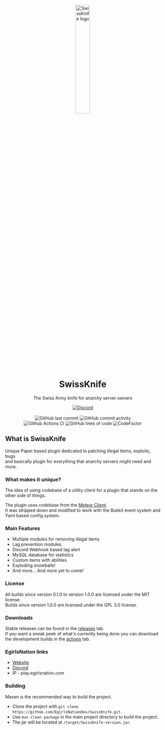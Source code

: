 <p align="center">
<img src="https://i.imgur.com/5crVLMe.png" alt="SwissKnife logo" width="30%"/>
</p>

<h1 align="center">SwissKnife</h1>

<p align="center">The Swiss Army knife for anarchy server owners</p>

<div align="center">
    <a href="https://discord.gg/2Z4YT2qKQ2"><img src="https://img.shields.io/discord/825773898796630016?style=for-the-badge&logo=discord" alt="Discord"/></a>
    <br><br>
    <img src="https://img.shields.io/github/last-commit/BakedGuysDev/SwissKnife?style=for-the-badge" alt="GitHub last commit"/>
    <img src="https://img.shields.io/github/commit-activity/w/BakedGuysDev/SwissKnife?style=for-the-badge" alt="GitHub commit activity"/>
    <br>
    <img src="https://img.shields.io/github/workflow/status/BakedGuysDev/SwissKnife/Java%20CI%20with%20Maven?event=push&style=for-the-badge" alt="Github Actions CI"/>
    <img src="https://img.shields.io/tokei/lines/github/BakedGuysDev/SwissKnife?style=for-the-badge" alt="GitHub lines of code"/>
    <img src="https://www.codefactor.io/repository/github/BakedGuysDev/SwissKnife/badge?style=for-the-badge" alt="CodeFactor"/>
</div>

## What is SwissKnife

Unique Paper based plugin dedicated to patching illegal items, exploits, bugs  
and basically plugin for everything that anarchy servers might need and more.

### What makes it unique?

The idea of using codebase of a utility client for a plugin that stands on the other side of things.

The plugin uses codebase from the [Meteor Client](https://github.com/MeteorDevelopment/meteor-client).  
It was stripped down and modified to work with the Bukkit event system and Yaml based config system.

### Main Features
- Multiple modules for removing illegal items
- Lag prevention modules
- Discord Webhook based lag alert
- MySQL database for statistics
- Custom items with abilities
- Exploding snowballs!
- And more... And more yet to come!

### License
All builds since version 0.1.0 to version 1.0.0 are licensed under the MIT license.  
Builds since version 1.0.0 are licensed under the GPL 3.0 license.

### Downloads

Stable releases can be found in the [releases](https://github.com/EgirlsNationDev/SwissKnife/releases) tab.  
If you want a sneak peek of what's currently being done you can download the development builds in the [actions](https://github.com/EgirlsNationDev/SwissKnife/actions/workflows/maven.yml) tab.

### EgirlsNation links
- [Website](https://egirlsnation.com/)
- [Discord](https://egirlsnation.com/discord)
- IP - play.egirlsnation.com

### Building

Maven is the recommended way to build the project.

- Clone the project with `git clone https://github.com/EgirlsNationDev/SwissKnife.git`.  
- Use `mvn clean package` in the main project directory to build the project.  
- The jar will be located at `/target/SwissKnife-version.jar`.
